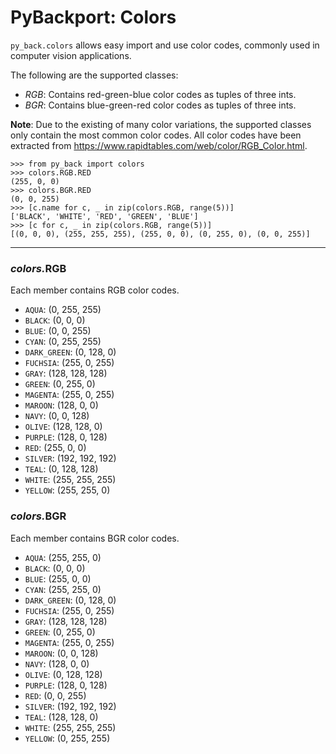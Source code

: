 # PyBackport: Colors

`py_back.colors` allows easy import and use color codes, commonly used in computer vision applications.

The following are the supported classes:
* _RGB_: Contains red-green-blue color codes as tuples of three ints.
* _BGR_: Contains blue-green-red color codes as tuples of three ints.

**Note**: Due to the existing of many color variations, the supported classes only contain the most common color codes.
All color codes have been extracted from https://www.rapidtables.com/web/color/RGB_Color.html.

```pycon
>>> from py_back import colors
>>> colors.RGB.RED
(255, 0, 0)
>>> colors.BGR.RED
(0, 0, 255)
>>> [c.name for c, _ in zip(colors.RGB, range(5))]
['BLACK', 'WHITE', 'RED', 'GREEN', 'BLUE']
>>> [c for c, _ in zip(colors.RGB, range(5))]
[(0, 0, 0), (255, 255, 255), (255, 0, 0), (0, 255, 0), (0, 0, 255)]
```

---
### _colors._**RGB**

Each member contains RGB color codes.

- `AQUA`: (0, 255, 255)
- `BLACK`: (0, 0, 0) 
- `BLUE`: (0, 0, 255)
- `CYAN`: (0, 255, 255)
- `DARK_GREEN`: (0, 128, 0)
- `FUCHSIA`: (255, 0, 255)
- `GRAY`: (128, 128, 128)
- `GREEN`: (0, 255, 0)
- `MAGENTA`: (255, 0, 255)
- `MAROON`: (128, 0, 0)
- `NAVY`: (0, 0, 128)
- `OLIVE`: (128, 128, 0)
- `PURPLE`: (128, 0, 128)
- `RED`: (255, 0, 0)
- `SILVER`: (192, 192, 192)
- `TEAL`: (0, 128, 128)
- `WHITE`: (255, 255, 255)
- `YELLOW`: (255, 255, 0)

### _colors._**BGR**

Each member contains BGR color codes.

- `AQUA`: (255, 255, 0)
- `BLACK`: (0, 0, 0) 
- `BLUE`: (255, 0, 0)
- `CYAN`: (255, 255, 0)
- `DARK_GREEN`: (0, 128, 0)
- `FUCHSIA`: (255, 0, 255)
- `GRAY`: (128, 128, 128)
- `GREEN`: (0, 255, 0)
- `MAGENTA`: (255, 0, 255)
- `MAROON`: (0, 0, 128)
- `NAVY`: (128, 0, 0)
- `OLIVE`: (0, 128, 128)
- `PURPLE`: (128, 0, 128)
- `RED`: (0, 0, 255)
- `SILVER`: (192, 192, 192)
- `TEAL`: (128, 128, 0)
- `WHITE`: (255, 255, 255)
- `YELLOW`: (0, 255, 255)
